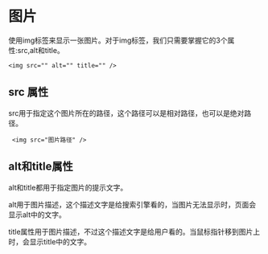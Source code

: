 # 图片 

使用img标签来显示一张图片。对于img标签，我们只需要掌握它的3个属性:src,alt和title。

```
<img src="" alt="" title="" />
```

## src 属性

src用于指定这个图片所在的路径，这个路径可以是相对路径，也可以是绝对路径。

```
 <img src="图片路径" />
```

## alt和title属性

alt和title都用于指定图片的提示文字。

alt用于图片描述，这个描述文字是给搜索引擎看的，当图片无法显示时，页面会显示alt中的文字。

title属性用于图片描述，不过这个描述文字是给用户看的。当鼠标指针移到图片上时，会显示title中的文字。